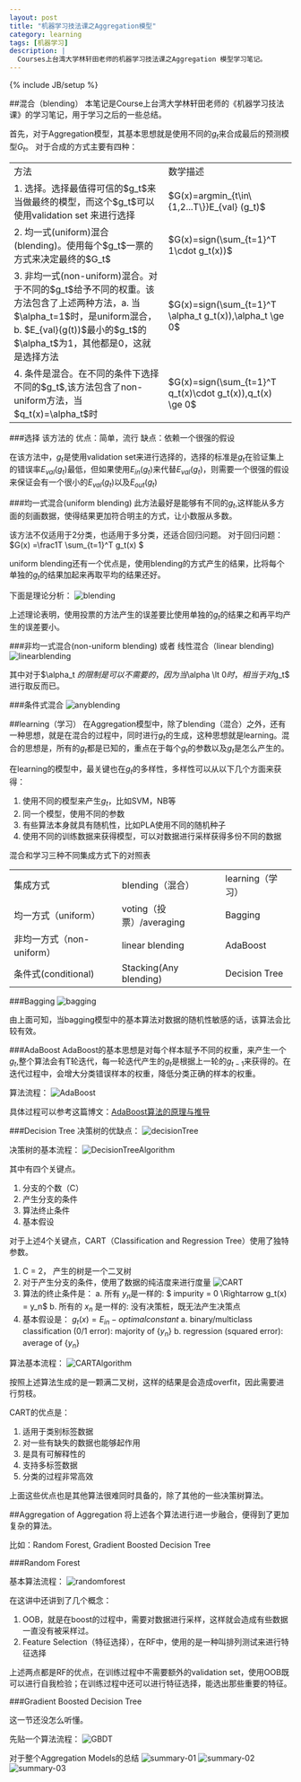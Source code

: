 ```yaml
---
layout: post
title: "机器学习技法课之Aggregation模型"
category: learning
tags: [机器学习]
description: |
  Courses上台湾大学林轩田老师的机器学习技法课之Aggregation 模型学习笔记。
---
```


{% include JB/setup %}



##混合（blending）
本笔记是Course上台湾大学林轩田老师的《机器学习技法课》的学习笔记，用于学习之后的一些总结。

首先，对于Aggregation模型，其基本思想就是使用不同的$g_t$来合成最后的预测模型$G_t$。
对于合成的方式主要有四种：
<table>
    <tr><td>方法</td><td>数学描述</td></tr>
    <tr><td>1. 选择。选择最值得可信的$g_t$来当做最终的模型，而这个$g_t$可以使用validation set 来进行选择</td><td>$G(x)=argmin_{t\in\{1,2...T\}}E_{val} (g_t)$</td></tr>
    </tr><td>2. 均一式(uniform)混合(blending)。使用每个$g_t$一票的方式来决定最终的$G_t$</td><td>$G(x)=sign(\sum_{t=1}^T 1\cdot g_t(x))$</td></tr>
    </tr><td>3. 非均一式(non-uniform)混合。对于不同的$g_t$给予不同的权重。该方法包含了上述两种方法，a. 当$\alpha_t=1$时，是uniform混合，b. $E_{val}(g(t))$最小的$g_t$的$\alpha_t$为1，其他都是0，这就是选择方法</td><td>$G(x)=sign(\sum_{t=1}^T \alpha_t g_t(x)),\alpha_t \ge 0$</td></tr>
    </tr><td>4. 条件是混合。在不同的条件下选择不同的$g_t$,该方法包含了non-uniform方法，当$q_t(x)=\alpha_t$时</td><td>$G(x)=sign(\sum_{t=1}^T q_t(x)\cdot g_t(x)),q_t(x) \ge 0$</td></tr>
</table>


###选择
该方法的
优点：简单，流行
缺点：依赖一个很强的假设

在该方法中，$g_t$是使用validation set来进行选择的，选择的标准是$g_t$在验证集上的错误率$E_{val}(g_t)$最低，但如果使用$E_{in}(g_t)$来代替$E_{val}(g_t)$，则需要一个很强的假设来保证会有一个很小的$E_{val}(g_t)$以及$E_{out}(g_t)$

###均一式混合(uniform blending)
此方法最好是能够有不同的$g_t$,这样能从多方面的刻画数据，使得结果更加符合明主的方式，让小数服从多数。

该方法不仅适用于2分类，也适用于多分类，还适合回归问题。
对于回归问题：$G(x) =\frac1T \sum_{t=1}^T g_t(x) $

uniform blending还有一个优点是，使用blending的方式产生的结果，比将每个单独的$g_t$的结果加起来再取平均的结果还好。

下面是理论分析：
![blending](/res/images/blending-01.png)

上述理论表明，使用投票的方法产生的误差要比使用单独的$g_t$的结果之和再平均产生的误差要小。

###非均一式混合(non-uniform blending) 或者 线性混合（linear blending)
![linearblending](/res/images/linearblending.png)

其中对于$\alpha_t $的限制是可以不需要的，因为当$\alpha \lt 0$时，相当于对$g_t$ 进行取反而已。

###条件式混合
![anyblending](/res/images/anyblending.png)


##learning（学习）
在Aggregation模型中，除了blending（混合）之外，还有一种思想，就是在混合的过程中，同时进行$g_t$的生成，这种思想就是learning。混合的思想是，所有的$g_t$都是已知的，重点在于每个$g_t$的参数以及$g_t$是怎么产生的。

在learning的模型中，最关键也在$g_t$的多样性，多样性可以从以下几个方面来获得：

1. 使用不同的模型来产生$g_t$，比如SVM，NB等
2. 同一个模型，使用不同的参数
3. 有些算法本身就具有随机性，比如PLA使用不同的随机种子
4. 使用不同的训练数据来获得模型，可以对数据进行采样获得多份不同的数据

混合和学习三种不同集成方式下的对照表
<table>
    <tr>
        <td>集成方式</td>
        <td>blending（混合）</td>
        <td>learning（学习）</td>
    </tr>
    <tr>
        <td>均一方式（uniform）</td>
        <td>voting（投票）/averaging</td>
        <td>Bagging</td>
    </tr>
        <tr>
        <td>非均一方式（non-uniform）</td>
        <td>linear blending</td>
        <td>AdaBoost</td>
    </tr>
        <tr>
        <td>条件式(conditional)</td>
        <td>Stacking(Any blending)</td>
        <td>Decision Tree</td>
    </tr>
</table>


###Bagging
![bagging](/res/images/bagging.png)

由上面可知，当bagging模型中的基本算法对数据的随机性敏感的话，该算法会比较有效。

###AdaBoost
AdaBoost的基本思想是对每个样本赋予不同的权重，来产生一个$g_t$,整个算法会有T轮迭代，每一轮迭代产生的$g_t$是根据上一轮的$g_{t-1}$来获得的。在迭代过程中，会增大分类错误样本的权重，降低分类正确的样本的权重。

算法流程：
![AdaBoost](/res/images/adaboost.png)

具体过程可以参考这篇博文：[AdaBoost算法的原理与推导](http://blog.csdn.net/v_july_v/article/details/40718799)

###Decision Tree
决策树的优缺点：
![decisionTree](/res/images/decisiontree-01.png)

决策树的基本流程：
![DecisionTreeAlgorithm](/res/images/decisiontree-02.png)

其中有四个关键点。
1. 分支的个数（C）
2. 产生分支的条件
3. 算法终止条件
4. 基本假设

对于上述4个关键点，CART（Classification and Regression Tree）使用了独特参数。
1. C = 2， 产生的树是一个二叉树
2. 对于产生分支的条件，使用了数据的纯洁度来进行度量
![CART](/res/images/decisiontree-03.png)
3. 算法的终止条件是：
    a. 所有 $y_n$是一样的: $ impurity = 0 \Rightarrow   g_t(x) = y_n$
    b. 所有的 $x_n$ 是一样的: 没有决策桩，既无法产生决策点
4. 基本假设是：
$g_t (x) = E_{in} - optimal constant$
    a. binary/multiclass classification (0/1 error): majority of {$y_n$}
    b. regression (squared error): average of {$y_n$}

算法基本流程：
![CARTAlgorithm](/res/images/cart-01.png)

按照上述算法生成的是一颗满二叉树，这样的结果是会造成overfit，因此需要进行剪枝。


CART的优点是：
1. 适用于类别标签数据
2. 对一些有缺失的数据也能够起作用
3. 是具有可解释性的
4. 支持多标签数据
5. 分类的过程非常高效

上面这些优点也是其他算法很难同时具备的，除了其他的一些决策树算法。

##Aggregation of Aggregation
将上述各个算法进行进一步融合，便得到了更加复杂的算法。

比如：Random Forest, Gradient Boosted Decision Tree

###Random Forest

基本算法流程：
![randomforest](/res/images/randomforest.png)

在这讲中还讲到了几个概念：
1. OOB，就是在boost的过程中，需要对数据进行采样，这样就会造成有些数据一直没有被采样过。
2. Feature Selection（特征选择），在RF中，使用的是一种叫排列测试来进行特征选择

上述两点都是RF的优点，在训练过程中不需要额外的validation set，使用OOB既可以进行自我检验；在训练过程中还可以进行特征选择，能选出那些重要的特征。

###Gradient Boosted Decision Tree

这一节还没怎么听懂。

先贴一个算法流程：
![GBDT](/res/images/gbdt.png)


对于整个Aggregation Models的总结
![summary-01](/res/images/summary-01.png)
![summary-02](/res/images/summary-02.png)
![summary-03](/res/images/summary-03.png)